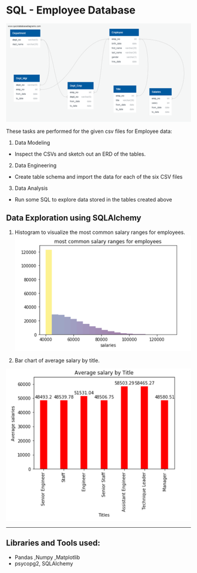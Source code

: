 # SQL - Employee Database

![sql.png](EmployeeSQL/employee_ERD.png)

These tasks are performed for the given csv files for Employee data:

1. Data Modeling
* Inspect the CSVs and sketch out an ERD of the tables.

2. Data Engineering
* Create table schema and import the data for each of the six CSV files

3. Data Analysis
* Run some SQL to explore data stored in the tables created above

## Data Exploration using SQLAlchemy 

1. Histogram to visualize the most common salary ranges for employees.
![Histogram](EmployeeSQL/common_salary.PNG)

2. Bar chart of average salary by title.

![BarChart](EmployeeSQL/average_salary_by_title.PNG)

----

## Libraries and Tools used:
- Pandas ,Numpy ,Matplotlib
- psycopg2, SQLAlchemy

